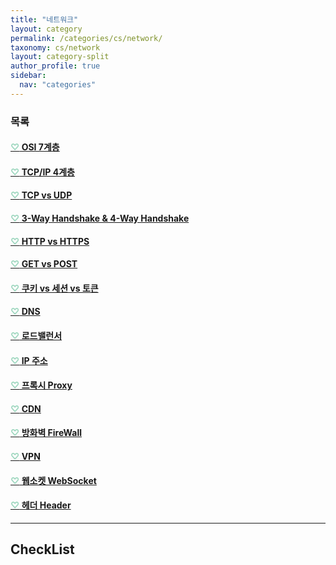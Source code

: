 ```yaml
---
title: "네트워크"
layout: category
permalink: /categories/cs/network/
taxonomy: cs/network
layout: category-split
author_profile: true
sidebar:
  nav: "categories"
---
```


### 목록

#### <a href="#" data-content="/assets/contents/cs/network-osi.md"><span style="color: #9bd6bd;">♡</span> OSI 7계층</a>

#### <a href="#" data-content="/assets/contents/cs/network-tcp-ip.md"><span style="color: #9bd6bd;">♡</span> TCP/IP 4계층</a>

#### <a href="#" data-content="/assets/contents/cs/network-udp.md"><span style="color: #9bd6bd;">♡</span> TCP vs UDP </a>

#### <a href="#" data-content="/assets/contents/cs/network-handshake.md"><span style="color: #9bd6bd;">♡</span> 3-Way Handshake & 4-Way Handshake </a>

#### <a href="#" data-content="/assets/contents/cs/network-http-https.md"><span style="color: #9bd6bd;">♡</span> HTTP vs HTTPS</a>

#### <a href="#" data-content="/assets/contents/cs/network-get-post.md"><span style="color: #9bd6bd;">♡</span> GET vs POST</a>

#### <a href="#" data-content="/assets/contents/cs/network-cookie-session-token.md"><span style="color: #9bd6bd;">♡</span> 쿠키 vs 세션 vs 토큰 </a>

#### <a href="#" data-content="/assets/contents/cs/network-dns.md"><span style="color: #9bd6bd;">♡</span> DNS </a>

#### <a href="#" data-content="/assets/contents/cs/network-loadbalancer.md"><span style="color: #9bd6bd;">♡</span> 로드밸런서 </a>

#### <a href="#" data-content="/assets/contents/cs/network-ip-address.md"><span style="color: #9bd6bd;">♡</span> IP 주소 </a>

#### <a href="#" data-content="/assets/contents/cs/network-proxy.md"><span style="color: #9bd6bd;">♡</span> 프록시 Proxy </a>

#### <a href="#" data-content="/assets/contents/cs/network-cdn.md"><span style="color: #9bd6bd;">♡</span> CDN </a>

#### <a href="#" data-content="/assets/contents/cs/network-firewall.md"><span style="color: #9bd6bd;">♡</span> 방화벽 FireWall </a>

#### <a href="#" data-content="/assets/contents/cs/network-vpn.md"><span style="color: #9bd6bd;">♡</span> VPN </a>

#### <a href="#" data-content="/assets/contents/cs/network-websocket.md"><span style="color: #9bd6bd;">♡</span> 웹소켓 WebSocket </a>

#### <a href="#" data-content="/assets/contents/cs/network-header.md"><span style="color: #9bd6bd;">♡</span> 헤더 Header </a>

---


## CheckList
